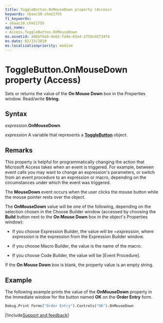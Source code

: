 ```yaml
---
title: ToggleButton.OnMouseDown property (Access)
keywords: vbaac10.chm11755
f1_keywords:
- vbaac10.chm11755
api_name:
- Access.ToggleButton.OnMouseDown
ms.assetid: a9bbf8a5-4e62-fa9e-63a4-2f59cd2734f4
ms.date: 02/23/2019
ms.localizationpriority: medium
---
```



# ToggleButton.OnMouseDown property (Access)

Sets or returns the value of the **On Mouse Down** box in the Properties window. Read/write **String**.


## Syntax

_expression_.**OnMouseDown**

_expression_ A variable that represents a **[ToggleButton](Access.ToggleButton.md)** object.


## Remarks

This property is helpful for programmatically changing the action that Microsoft Access takes when an event is triggered. For example, between event calls you may want to change an expression's parameters, or switch from an event procedure to an expression or macro, depending on the circumstances under which the event was triggered. 

The **MouseDown** event occurs when the user clicks the mouse button while the mouse pointer rests over the object.

The **OnMouseDown** value will be one of the following, depending on the selection chosen in the Choose Builder window (accessed by choosing the **Build** button next to the **On Mouse Down** box in the object's Properties window):

- If you choose Expression Builder, the value will be =_expression_, where _expression_ is the expression from the Expression Builder window.
    
- If you choose Macro Builder, the value is the name of the macro. 
    
- If you choose Code Builder, the value will be [Event Procedure]. 
    
If the **On Mouse Down** box is blank, the property value is an empty string.


## Example

The following example prints the value of the **OnMouseDown** property in the Immediate window for the button named **OK** on the **Order Entry** form.

```vb
Debug.Print Forms("Order Entry").Controls("OK").OnMouseDown
```


[!include[Support and feedback](~/includes/feedback-boilerplate.md)]